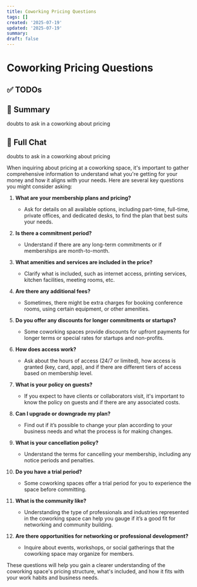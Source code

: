 ```yaml
---
title: Coworking Pricing Questions
tags: []
created: '2025-07-19'
updated: '2025-07-19'
summary:
draft: false
---
```


# Coworking Pricing Questions

## ✅ TODOs


## 📌 Summary
doubts to ask in a coworking about pricing

## 🧠 Full Chat


doubts to ask in a coworking about pricing

When inquiring about pricing at a coworking space, it's important to gather comprehensive information to understand what you're getting for your money and how it aligns with your needs. Here are several key questions you might consider asking:

1. **What are your membership plans and pricing?**
   - Ask for details on all available options, including part-time, full-time, private offices, and dedicated desks, to find the plan that best suits your needs.

2. **Is there a commitment period?**
   - Understand if there are any long-term commitments or if memberships are month-to-month.

3. **What amenities and services are included in the price?**
   - Clarify what is included, such as internet access, printing services, kitchen facilities, meeting rooms, etc.

4. **Are there any additional fees?**
   - Sometimes, there might be extra charges for booking conference rooms, using certain equipment, or other amenities.

5. **Do you offer any discounts for longer commitments or startups?**
   - Some coworking spaces provide discounts for upfront payments for longer terms or special rates for startups and non-profits.

6. **How does access work?**
   - Ask about the hours of access (24/7 or limited), how access is granted (key, card, app), and if there are different tiers of access based on membership level.

7. **What is your policy on guests?**
   - If you expect to have clients or collaborators visit, it's important to know the policy on guests and if there are any associated costs.

8. **Can I upgrade or downgrade my plan?**
   - Find out if it’s possible to change your plan according to your business needs and what the process is for making changes.

9. **What is your cancellation policy?**
   - Understand the terms for cancelling your membership, including any notice periods and penalties.

10. **Do you have a trial period?**
    - Some coworking spaces offer a trial period for you to experience the space before committing. 

11. **What is the community like?**
    - Understanding the type of professionals and industries represented in the coworking space can help you gauge if it’s a good fit for networking and community building.

12. **Are there opportunities for networking or professional development?**
    - Inquire about events, workshops, or social gatherings that the coworking space may organize for members.

These questions will help you gain a clearer understanding of the coworking space's pricing structure, what's included, and how it fits with your work habits and business needs.